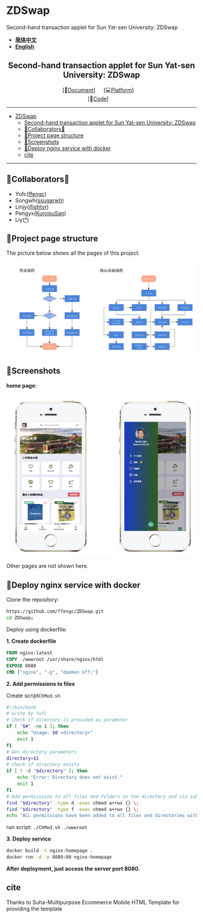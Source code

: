 # ZDSwap
Second-hand transaction applet for Sun Yat-sen University: ZDSwap

- **[简体中文](./README-cn.md)**
- **[English](./README.md)**


<div align="center">

## Second-hand transaction applet for Sun Yat-sen University: ZDSwap
[📄[Document](hhttps://github.com/ffengc/ZDSwap/blob/main/README.md)] &emsp; [💻[Platform](https://www.nginx.org.cn/)] &emsp; <br>
[🌅[Code](https://github.com/ffengc/ZDSwap)] &emsp;<br>


</div>

***

- [ZDSwap](#zdswap)
  - [Second-hand transaction applet for Sun Yat-sen University: ZDSwap](#second-hand-transaction-applet-for-sun-yat-sen-university-zdswap)
  - [🌟Collaborators🌟](#collaborators)
  - [📃Project page structure](#project-page-structure)
  - [📸Screenshots](#screenshots)
  - [🐳Deploy nginx service with docker](#deploy-nginx-service-with-docker)
  - [cite](#cite)

***

## 🌟Collaborators🌟

- Yufc([ffengc](https://github.com/ffengc))
- Songwh([ssugarwh](https://github.com/ssugarwh))
- Linjy([jfightyr](https://github.com/jfightyr))
- Pengyx([KuroisuSan](https://github.com/KuroisuSan))
- Liy([*](#))


## 📃Project page structure

The picture below shows all the pages of this project.

![](./assets/structure.png)

## 📸Screenshots

**home page:**

![](./assets/home.png)

Other pages are not shown here.

## 🐳Deploy nginx service with docker

Clone the repository:
```bash
https://github.com/ffengc/ZDSwap.git
cd ZDSwap;
```

Deploy using dockerfile:

**1. Create dockerfile**

```dockerfile
FROM nginx:latest
COPY ./wwwroot /usr/share/nginx/html
EXPOSE 8080
CMD ["nginx", "-g", "daemon off;"]
```

**2. Add permissions to files**

Create script`ChMod.sh`

```bash
#!/bin/bash
# write by Yufc
# Check if directory is provided as parameter
if [ "$#" -ne 1 ]; then
    echo "Usage: $0 <directory>"
    exit 1
fi
# Get directory parameters
directory=$1
# Check if directory exists
if [ ! -d "$directory" ]; then
    echo "Error: Directory does not exist."
    exit 1
fi
# Add permissions to all files and folders in the directory and its subdirectories
find "$directory" -type d -exec chmod a+rwx {} \;
find "$directory" -type f -exec chmod a+rwx {} \;
echo "ALL permissions have been added to all files and directories within $directory."
```

run script: `./ChMod.sh ./wwwroot`

**3. Deploy service**



```bash
docker build -t nginx-homepage .
docker run -d -p 8080:80 nginx-homepage
```

**After deployment, just access the server port 8080.**

## cite

Thanks to Suha-Multipurpose Ecommerce Mobile HTML Template for providing the template
